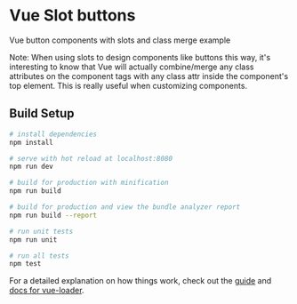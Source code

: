 # Vue Slot buttons

Vue button components with slots and class merge example

Note: When using slots to design components like buttons this way, it's interesting to know that Vue will actually combine/merge any class attributes on the component tags with any class attr inside the component's top element. This is really useful when customizing components.

## Build Setup

```bash
# install dependencies
npm install

# serve with hot reload at localhost:8080
npm run dev

# build for production with minification
npm run build

# build for production and view the bundle analyzer report
npm run build --report

# run unit tests
npm run unit

# run all tests
npm test
```

For a detailed explanation on how things work, check out the [guide](http://vuejs-templates.github.io/webpack/) and [docs for vue-loader](http://vuejs.github.io/vue-loader).
